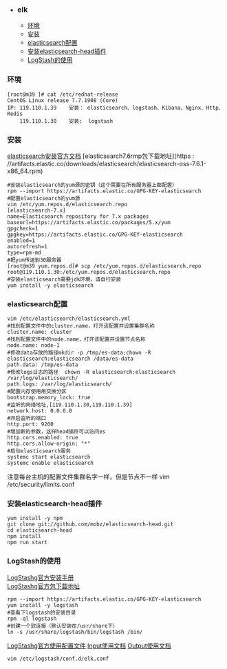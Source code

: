 + ### elk
    + [环境](#环境)
    + [安装](#安装)
    + [elasticsearch配置](#elasticsearch配置)
	+ [安装elasticsearch-head插件](#安装elasticsearch-head插件)
	+ [LogStash的使用](#LogStash的使用)	
	
### 环境
```
[root@m39 ]# cat /etc/redhat-release 
CentOS Linux release 7.7.1908 (Core)
IP: 119.110.1.39	安装： elasticsearch、logstash、Kibana、Nginx、Http、Redis
	119.110.1.30	安装:  logstash
```
### 安装
[elasticsearch安装官方文档](https://www.elastic.co/guide/en/elasticsearch/reference/7.6/rpm.html#install-rpm)
[elasticsearch7.6rmp包下载地址](https : //artifacts.elastic.co/downloads/elasticsearch/elasticsearch-oss-7.6.1-x86_64.rpm)
```
#安装elasticsearch的yum源的密钥（这个需要在所有服务器上都配置）
rpm --import https://artifacts.elastic.co/GPG-KEY-elasticsearch
#配置elasticsearch的yum源
vim /etc/yum.repos.d/elasticsearch.repo
[elasticsearch-7.x]
name=Elasticsearch repository for 7.x packages
baseurl=https://artifacts.elastic.co/packages/5.x/yum
gpgcheck=1
gpgkey=https://artifacts.elastic.co/GPG-KEY-elasticsearch
enabled=1
autorefresh=1
type=rpm-md
#把yum传送到30服务器
[root@m39 yum.repos.d]# scp /etc/yum.repos.d/elasticsearch.repo root@119.110.1.30:/etc/yum.repos.d/elasticsearch.repo
#安装elasticsearch需要jdk环境，请自行安装
yum install -y elasticsearch
```
### elasticsearch配置
```
vim /etc/elasticsearch/elasticsearch.yml
#找到配置文件中的cluster.name，打开该配置并设置集群名称
cluster.name: cluster
#找到配置文件中的node.name，打开该配置并设置节点名称
node.name: node-1
#修改data存放的路径mkdir -p /tmp/es-data;chown -R elasticsearch:elasticsearch /data/es-data
path.data: /tmp/es-data
#修改logs日志的路径  chown -R elasticsearch:elasticsearch /var/log/elasticsearch/
path.logs: /var/log/elasticsearch/
#配置内存使用用交换分区
bootstrap.memory_lock: true
#监听的网络地址,[119.110.1.30,119.110.1.39]
network.host: 0.0.0.0
#开启监听的端口
http.port: 9200
#增加新的参数，这样head插件可以访问es
http.cors.enabled: true
http.cors.allow-origin: "*"
#启动elasticsearch服务
systemc	start elasticsearch
systemc	enable elasticsearch
```
注意每台主机的配置文件集群名字一样，但是节点不一样
vim /etc/security/limits.conf
### 安装elasticsearch-head插件
```
yum install -y npm
git clone git://github.com/mobz/elasticsearch-head.git
cd elasticsearch-head
npm install
npm run start
```
### LogStash的使用
[LogStashg官方安装手册](https://www.elastic.co/guide/en/logstash/current/installing-logstash.html)  
[LogStashg官方包下载地址](https://www.elastic.co/cn/downloads/logstash)
```
rpm --import https://artifacts.elastic.co/GPG-KEY-elasticsearch
yum install -y logstash
#查看下logstash的安装目录
rpm -ql logstash
#创建一个软连接（默认安装在/usr/share下）
ln -s /usr/share/logstash/bin/logstash /bin/
```
[LogStashg官方使用配置文件](https://www.elastic.co/guide/en/logstash/current/configuration.html)
[Input使用文档](https://www.elastic.co/guide/en/logstash/current/input-plugins.html)
[Output使用文档](https://www.elastic.co/guide/en/logstash/current/output-plugins.html)
```
vim /etc/logstash/conf.d/elk.conf
```

